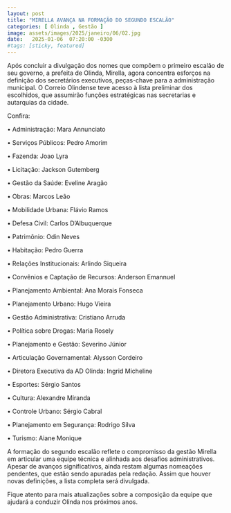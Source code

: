 ```yaml
---
layout: post
title: "MIRELLA AVANÇA NA FORMAÇÃO DO SEGUNDO ESCALÃO"
categories: [ Olinda , Gestão ]
image: assets/images/2025/janeiro/06/02.jpg
date:   2025-01-06  07:20:00 -0300
#tags: [sticky, featured]
---
```

Após concluir a divulgação dos nomes que compõem o primeiro escalão de seu governo, a prefeita de Olinda, Mirella, agora concentra esforços na definição dos secretários executivos, peças-chave para a administração municipal. O Correio Olindense teve acesso à lista preliminar dos escolhidos, que assumirão funções estratégicas nas secretarias e autarquias da cidade.

Confira:

•	Administração: Mara Annunciato
	
•	Serviços Públicos: Pedro Amorim

•       Fazenda: Joao Lyra

•	Licitação: Jackson Gutemberg

•	Gestão da Saúde: Eveline Aragão

•	Obras: Marcos Leão

•	Mobilidade Urbana: Flávio Ramos

•	Defesa Civil: Carlos D’Albuquerque
	
•	Patrimônio: Odin Neves

•	Habitação: Pedro Guerra

•	Relações Institucionais: Arlindo Siqueira

•	Convênios e Captação de Recursos: Anderson Emannuel

•	Planejamento Ambiental: Ana Morais Fonseca

•	Planejamento Urbano: Hugo Vieira

•	Gestão Administrativa: Cristiano Arruda

•	Política sobre Drogas: Maria Rosely

•	Planejamento e Gestão: Severino Júnior

•	Articulação Governamental: Alysson Cordeiro

•	Diretora Executiva da AD Olinda: Ingrid Micheline

•	Esportes: Sérgio Santos

•	Cultura: Alexandre Miranda
	
•	Controle Urbano: Sérgio Cabral

•	Planejamento em Segurança: Rodrigo Silva

•	Turismo: Aiane Monique

A formação do segundo escalão reflete o compromisso da gestão Mirella em articular uma equipe técnica e alinhada aos desafios administrativos. Apesar de avanços significativos, ainda restam algumas nomeações pendentes, que estão sendo apuradas pela redação. Assim que houver novas definições, a lista completa será divulgada.

Fique atento para mais atualizações sobre a composição da equipe que ajudará a conduzir Olinda nos próximos anos.
